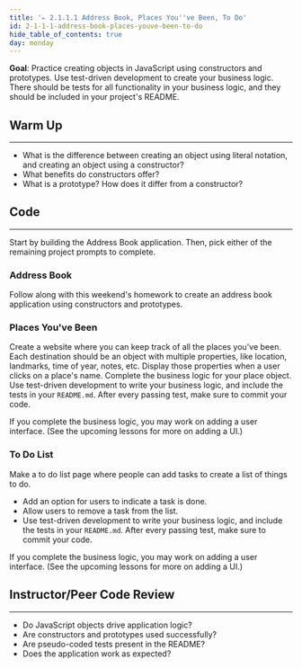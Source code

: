 ```yaml
---
title: '✏️ 2.1.1.1 Address Book, Places You''ve Been, To Do'
id: 2-1-1-1-address-book-places-youve-been-to-do
hide_table_of_contents: true
day: monday
---
```


**Goal**: Practice creating objects in JavaScript using constructors and prototypes. Use test-driven development to create your business logic. There should be tests for all functionality in your business logic, and they should be included in your project's README.

## Warm Up
<hr />

* What is the difference between creating an object using literal notation, and creating an object using a constructor?
* What benefits do constructors offer?
* What is a prototype? How does it differ from a constructor?

## Code
<hr />

Start by building the Address Book application. Then, pick either of the remaining project prompts to complete.

### Address Book

Follow along with this weekend's homework to create an address book application using constructors and prototypes.

### Places You've Been

Create a website where you can keep track of all the places you've been. Each destination should be an object with multiple properties, like location, landmarks, time of year, notes, etc. Display those properties when a user clicks on a place's name. Complete the business logic for your place object. Use test-driven development to write your business logic, and include the tests in your `README.md`. After every passing test, make sure to commit your code.

If you complete the business logic, you may work on adding a user interface. (See the upcoming lessons for more on adding a UI.) 

### To Do List

Make a to do list page where people can add tasks to create a list of things to do.

* Add an option for users to indicate a task is done.  
* Allow users to remove a task from the list.
* Use test-driven development to write your business logic, and include the tests in your `README.md`. After every passing test, make sure to commit your code.

If you complete the business logic, you may work on adding a user interface. (See the upcoming lessons for more on adding a UI.) 

## Instructor/Peer Code Review
<hr />

* Do JavaScript objects drive application logic?
* Are constructors and prototypes used successfully?
* Are pseudo-coded tests present in the README?
* Does the application work as expected?
